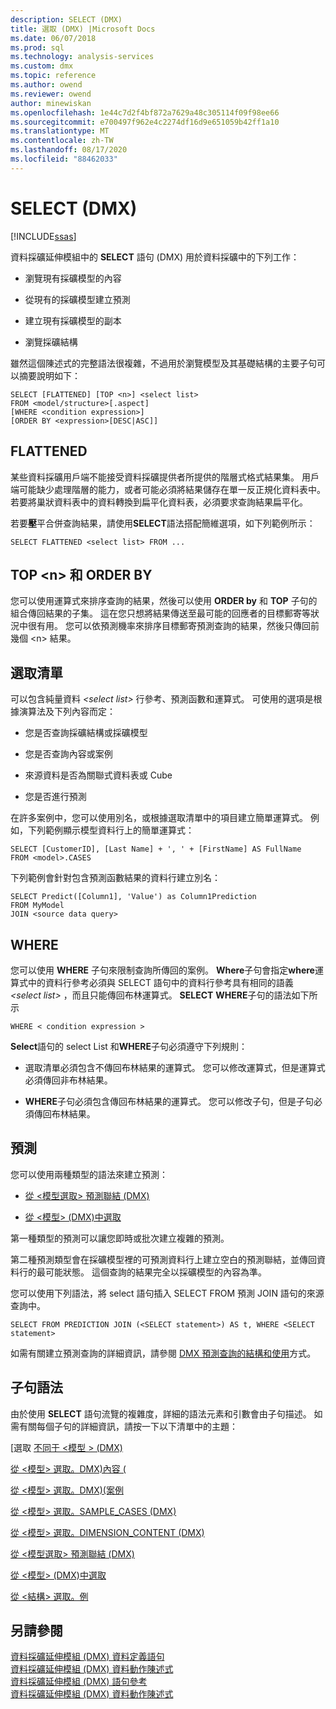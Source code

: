 ```yaml
---
description: SELECT (DMX)
title: 選取 (DMX) |Microsoft Docs
ms.date: 06/07/2018
ms.prod: sql
ms.technology: analysis-services
ms.custom: dmx
ms.topic: reference
ms.author: owend
ms.reviewer: owend
author: minewiskan
ms.openlocfilehash: 1e44c7d2f4bf872a7629a48c305114f09f98ee66
ms.sourcegitcommit: e700497f962e4c2274df16d9e651059b42ff1a10
ms.translationtype: MT
ms.contentlocale: zh-TW
ms.lasthandoff: 08/17/2020
ms.locfileid: "88462033"
---
```

# <a name="select-dmx"></a>SELECT (DMX)
[!INCLUDE[ssas](../includes/applies-to-version/ssas.md)]

  資料採礦延伸模組中的 **SELECT** 語句 (DMX) 用於資料採礦中的下列工作：  
  
-   瀏覽現有採礦模型的內容  
  
-   從現有的採礦模型建立預測  
  
-   建立現有採礦模型的副本  
  
-   瀏覽採礦結構  
  
 雖然這個陳述式的完整語法很複雜，不過用於瀏覽模型及其基礎結構的主要子句可以摘要說明如下：  
  
```  
SELECT [FLATTENED] [TOP <n>] <select list>  
FROM <model/structure>[.aspect]  
[WHERE <condition expression>]  
[ORDER BY <expression>[DESC|ASC]]  
```  
  
## <a name="flattened"></a>FLATTENED  
 某些資料採礦用戶端不能接受資料採礦提供者所提供的階層式格式結果集。 用戶端可能缺少處理階層的能力，或者可能必須將結果儲存在單一反正規化資料表中。 若要將巢狀資料表中的資料轉換到扁平化資料表，必須要求查詢結果扁平化。  
  
 若要**壓**平合併查詢結果，請使用**SELECT**語法搭配簡維選項，如下列範例所示：  
  
```  
SELECT FLATTENED <select list> FROM ...  
```  
  
## <a name="top-n-and-order-by"></a>TOP \<n> 和 ORDER BY  
 您可以使用運算式來排序查詢的結果，然後可以使用 **ORDER by** 和 **TOP** 子句的組合傳回結果的子集。 這在您只想將結果傳送至最可能的回應者的目標郵寄等狀況中很有用。 您可以依預測機率來排序目標郵寄預測查詢的結果，然後只傳回前幾個 \<n> 結果。  
  
## <a name="select-list"></a>選取清單  
 可以包含純量資料 *\<select list>* 行參考、預測函數和運算式。 可使用的選項是根據演算法及下列內容而定：  
  
-   您是否查詢採礦結構或採礦模型  
  
-   您是否查詢內容或案例  
  
-   來源資料是否為關聯式資料表或 Cube  
  
-   您是否進行預測  
  
 在許多案例中，您可以使用別名，或根據選取清單中的項目建立簡單運算式。 例如，下列範例顯示模型資料行上的簡單運算式：  
  
```  
SELECT [CustomerID], [Last Name] + ', ' + [FirstName] AS FullName  
FROM <model>.CASES  
```  
  
 下列範例會針對包含預測函數結果的資料行建立別名：  
  
```  
SELECT Predict([Column1], 'Value') as Column1Prediction  
FROM MyModel  
JOIN <source data query>  
```  
  
## <a name="where"></a>WHERE  
 您可以使用 **WHERE** 子句來限制查詢所傳回的案例。 **Where**子句會指定**where**運算式中的資料行參考必須與 SELECT 語句中的資料行參考具有相同的語義 *\<select list>* ，而且只能傳回布林運算式。 **SELECT** **WHERE**子句的語法如下所示  
  
```  
WHERE < condition expression >  
```  
  
 **Select**語句的 select List 和**WHERE**子句必須遵守下列規則：  
  
-   選取清單必須包含不傳回布林結果的運算式。 您可以修改運算式，但是運算式必須傳回非布林結果。  
  
-   **WHERE**子句必須包含傳回布林結果的運算式。 您可以修改子句，但是子句必須傳回布林結果。  
  
## <a name="predictions"></a>預測  
 您可以使用兩種類型的語法來建立預測：  
  
-   [從 &#60;模型選取&#62; 預測聯結 &#40;DMX&#41;](../dmx/select-from-model-prediction-join-dmx.md)  
  
-   [從 &#60;模型&#62; &#40;DMX&#41;中選取 ](../dmx/select-from-model-dmx.md)  
  
 第一種類型的預測可以讓您即時或批次建立複雜的預測。  
  
 第二種預測類型會在採礦模型裡的可預測資料行上建立空白的預測聯結，並傳回資料行的最可能狀態。 這個查詢的結果完全以採礦模型的內容為準。  
  
 您可以使用下列語法，將 select 語句插入 SELECT FROM 預測 JOIN 語句的來源查詢中。  
  
```  
SELECT FROM PREDICTION JOIN (<SELECT statement>) AS t, WHERE <SELECT statement>  
```  
  
 如需有關建立預測查詢的詳細資訊，請參閱 [DMX 預測查詢的結構和使用](../dmx/structure-and-usage-of-dmx-prediction-queries.md)方式。  
  
## <a name="clause-syntax"></a>子句語法  
 由於使用 **SELECT** 語句流覽的複雜度，詳細的語法元素和引數會由子句描述。 如需有關每個子句的詳細資訊，請按一下以下清單中的主題：  
  
 [選取 [不同于 &#60;模型 &#62; &#40;DMX&#41;](../dmx/select-distinct-from-model-dmx.md)  
  
 [從 &#60;模型&#62; 選取。DMX&#41;內容 &#40;](../dmx/select-from-model-content-dmx.md)  
  
 [從 &#60;模型&#62; 選取。DMX&#41;&#40;案例 ](../dmx/select-from-model-cases-dmx.md)  
  
 [從 &#60;模型&#62; 選取。SAMPLE_CASES &#40;DMX&#41;](../dmx/select-from-model-sample-cases-dmx.md)  
  
 [從 &#60;模型&#62; 選取。DIMENSION_CONTENT &#40;DMX&#41;](../dmx/select-from-model-dimension-content-dmx.md)  
  
 [從 &#60;模型選取&#62; 預測聯結 &#40;DMX&#41;](../dmx/select-from-model-prediction-join-dmx.md)  
  
 [從 &#60;模型&#62; &#40;DMX&#41;中選取 ](../dmx/select-from-model-dmx.md)  
  
 [從 &#60;結構&#62; 選取。例](../dmx/select-from-structure-cases.md)  
  
## <a name="see-also"></a>另請參閱  
 [資料採礦延伸模組 &#40;DMX&#41; 資料定義語句](../dmx/dmx-statements-data-definition.md)   
 [資料採礦延伸模組 &#40;DMX&#41; 資料動作陳述式](../dmx/dmx-statements-data-manipulation.md)   
 [資料採礦延伸模組 &#40;DMX&#41; 語句參考](../dmx/data-mining-extensions-dmx-statements.md)   
 [資料採礦延伸模組 &#40;DMX&#41; 資料動作陳述式](../dmx/dmx-statements-data-manipulation.md)  
  
  
